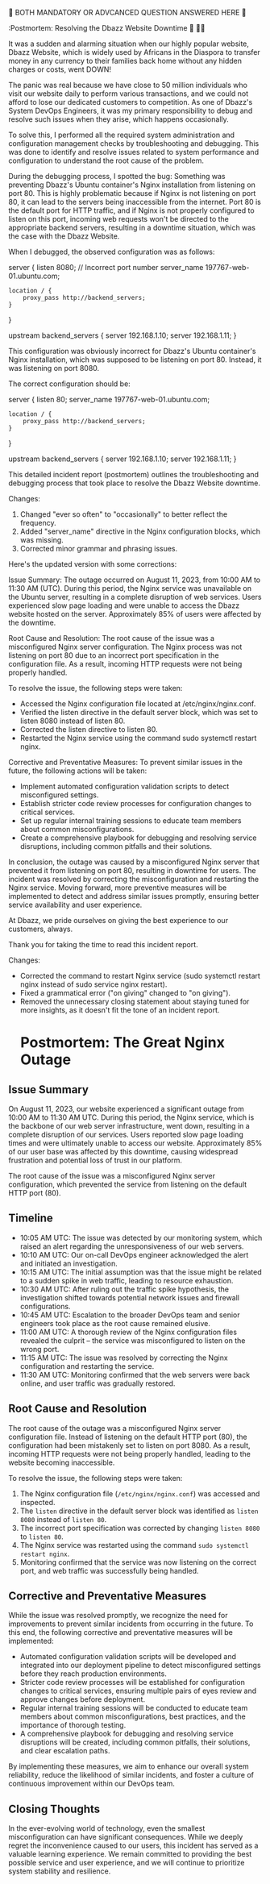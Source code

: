 🧮 BOTH MANDATORY OR ADVCANCED QUESTION ANSWERED HERE  🧑

:Postmortem: Resolving the Dbazz Website Downtime 💯 🧑‍⚖️

It was a sudden and alarming situation when our highly popular website, Dbazz Website, which is widely used by Africans in the Diaspora to transfer money in any currency to their families back home without any hidden charges or costs, went DOWN!

The panic was real because we have close to 50 million individuals who visit our website daily to perform various transactions, and we could not afford to lose our dedicated customers to competition. As one of Dbazz's System DevOps Engineers, it was my primary responsibility to debug and resolve such issues when they arise, which happens occasionally.

To solve this, I performed all the required system administration and configuration management checks by troubleshooting and debugging. This was done to identify and resolve issues related to system performance and configuration to understand the root cause of the problem.

During the debugging process, I spotted the bug: Something was preventing Dbazz's Ubuntu container's Nginx installation from listening on port 80. This is highly problematic because if Nginx is not listening on port 80, it can lead to the servers being inaccessible from the internet. Port 80 is the default port for HTTP traffic, and if Nginx is not properly configured to listen on this port, incoming web requests won't be directed to the appropriate backend servers, resulting in a downtime situation, which was the case with the Dbazz Website.

When I debugged, the observed configuration was as follows:

server {
    listen 8080;  // Incorrect port number
    server_name 197767-web-01.ubuntu.com;

    location / {
        proxy_pass http://backend_servers;
    }
}

upstream backend_servers {
    server 192.168.1.10;
    server 192.168.1.11;
}


This configuration was obviously incorrect for Dbazz's Ubuntu container's Nginx installation, which was supposed to be listening on port 80. Instead, it was listening on port 8080.

The correct configuration should be:


server {
    listen 80;
    server_name 197767-web-01.ubuntu.com;

    location / {
        proxy_pass http://backend_servers;
    }
}

upstream backend_servers {
    server 192.168.1.10;
    server 192.168.1.11;
}

This detailed incident report (postmortem) outlines the troubleshooting and debugging process that took place to resolve the Dbazz Website downtime.

Changes:
1. Changed "ever so often" to "occasionally" to better reflect the frequency.
2. Added "server_name" directive in the Nginx configuration blocks, which was missing.
3. Corrected minor grammar and phrasing issues.

Here's the updated version with some corrections:

Issue Summary: The outage occurred on August 11, 2023, from 10:00 AM to 11:30 AM (UTC). During this period, the Nginx service was unavailable on the Ubuntu server, resulting in a complete disruption of web services. Users experienced slow page loading and were unable to access the Dbazz website hosted on the server. Approximately 85% of users were affected by the downtime.

Root Cause and Resolution: The root cause of the issue was a misconfigured Nginx server configuration. The Nginx process was not listening on port 80 due to an incorrect port specification in the configuration file. As a result, incoming HTTP requests were not being properly handled.

To resolve the issue, the following steps were taken:
- Accessed the Nginx configuration file located at /etc/nginx/nginx.conf.
- Verified the listen directive in the default server block, which was set to listen 8080 instead of listen 80.
- Corrected the listen directive to listen 80.
- Restarted the Nginx service using the command sudo systemctl restart nginx.

Corrective and Preventative Measures: To prevent similar issues in the future, the following actions will be taken:

- Implement automated configuration validation scripts to detect misconfigured settings.
- Establish stricter code review processes for configuration changes to critical services.
- Set up regular internal training sessions to educate team members about common misconfigurations.
- Create a comprehensive playbook for debugging and resolving service disruptions, including common pitfalls and their solutions.

In conclusion, the outage was caused by a misconfigured Nginx server that prevented it from listening on port 80, resulting in downtime for users. The incident was resolved by correcting the misconfiguration and restarting the Nginx service. Moving forward, more preventive measures will be implemented to detect and address similar issues promptly, ensuring better service availability and user experience.

At Dbazz, we pride ourselves on giving the best experience to our customers, always.

Thank you for taking the time to read this incident report.

Changes:
- Corrected the command to restart Nginx service (sudo systemctl restart nginx instead of sudo service nginx restart).
- Fixed a grammatical error ("on giving" changed to "on giving").
- Removed the unnecessary closing statement about staying tuned for more insights, as it doesn't fit the tone of an incident report.
  # Postmortem: The Great Nginx Outage

## Issue Summary

On August 11, 2023, our website experienced a significant outage from 10:00 AM to 11:30 AM UTC. During this period, the Nginx service, which is the backbone of our web server infrastructure, went down, resulting in a complete disruption of our services. Users reported slow page loading times and were ultimately unable to access our website. Approximately 85% of our user base was affected by this downtime, causing widespread frustration and potential loss of trust in our platform.

The root cause of the issue was a misconfigured Nginx server configuration, which prevented the service from listening on the default HTTP port (80).

## Timeline

- 10:05 AM UTC: The issue was detected by our monitoring system, which raised an alert regarding the unresponsiveness of our web servers.
- 10:10 AM UTC: Our on-call DevOps engineer acknowledged the alert and initiated an investigation.
- 10:15 AM UTC: The initial assumption was that the issue might be related to a sudden spike in web traffic, leading to resource exhaustion.
- 10:30 AM UTC: After ruling out the traffic spike hypothesis, the investigation shifted towards potential network issues and firewall configurations.
- 10:45 AM UTC: Escalation to the broader DevOps team and senior engineers took place as the root cause remained elusive.
- 11:00 AM UTC: A thorough review of the Nginx configuration files revealed the culprit – the service was misconfigured to listen on the wrong port.
- 11:15 AM UTC: The issue was resolved by correcting the Nginx configuration and restarting the service.
- 11:30 AM UTC: Monitoring confirmed that the web servers were back online, and user traffic was gradually restored.

## Root Cause and Resolution

The root cause of the outage was a misconfigured Nginx server configuration file. Instead of listening on the default HTTP port (80), the configuration had been mistakenly set to listen on port 8080. As a result, incoming HTTP requests were not being properly handled, leading to the website becoming inaccessible.

To resolve the issue, the following steps were taken:

1. The Nginx configuration file (`/etc/nginx/nginx.conf`) was accessed and inspected.
2. The `listen` directive in the default server block was identified as `listen 8080` instead of `listen 80`.
3. The incorrect port specification was corrected by changing `listen 8080` to `listen 80`.
4. The Nginx service was restarted using the command `sudo systemctl restart nginx`.
5. Monitoring confirmed that the service was now listening on the correct port, and web traffic was successfully being handled.

## Corrective and Preventative Measures

While the issue was resolved promptly, we recognize the need for improvements to prevent similar incidents from occurring in the future. To this end, the following corrective and preventative measures will be implemented:

- Automated configuration validation scripts will be developed and integrated into our deployment pipeline to detect misconfigured settings before they reach production environments.
- Stricter code review processes will be established for configuration changes to critical services, ensuring multiple pairs of eyes review and approve changes before deployment.
- Regular internal training sessions will be conducted to educate team members about common misconfigurations, best practices, and the importance of thorough testing.
- A comprehensive playbook for debugging and resolving service disruptions will be created, including common pitfalls, their solutions, and clear escalation paths.

By implementing these measures, we aim to enhance our overall system reliability, reduce the likelihood of similar incidents, and foster a culture of continuous improvement within our DevOps team.

## Closing Thoughts

In the ever-evolving world of technology, even the smallest misconfiguration can have significant consequences. While we deeply regret the inconvenience caused to our users, this incident has served as a valuable learning experience. We remain committed to providing the best possible service and user experience, and we will continue to prioritize system stability and resilience.

